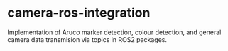 # camera-ros-integration
Implementation of Aruco marker detection, colour detection, and general camera data transmision via topics in ROS2 packages.
